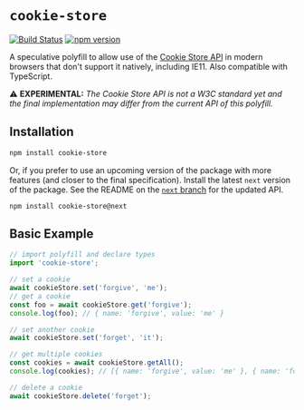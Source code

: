 # `cookie-store`

[![Build Status](https://travis-ci.org/mkay581/cookie-store.svg?branch=master)](https://travis-ci.org/mkay581/cookie-store)
[![npm version](https://badge.fury.io/js/cookie-store.svg)](https://www.npmjs.com/package/cookie-store)

A speculative polyfill to allow use of the [Cookie Store API](https://wicg.github.io/cookie-store/) in modern browsers that don't support it natively, including IE11. Also compatible with TypeScript.

:warning: **EXPERIMENTAL:** _The Cookie Store API is not a W3C standard yet and the final implementation may differ from the current API of this polyfill._

## Installation

```sh
npm install cookie-store
```

Or, if you prefer to use an upcoming version of the package with more features (and closer to the final specification). Install the latest `next` version of the package. See the README on the [`next` branch](https://github.com/markcellus/cookie-store/tree/next) for the updated API.

```
npm install cookie-store@next
```

## Basic Example

```js
// import polyfill and declare types
import 'cookie-store';

// set a cookie
await cookieStore.set('forgive', 'me');
// get a cookie
const foo = await cookieStore.get('forgive');
console.log(foo); // { name: 'forgive', value: 'me' }

// set another cookie
await cookieStore.set('forget', 'it');

// get multiple cookies
const cookies = await cookieStore.getAll();
console.log(cookies); // [{ name: 'forgive', value: 'me' }, { name: 'forget', value: 'it' }]

// delete a cookie
await cookieStore.delete('forget');
```
